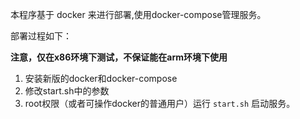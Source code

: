 本程序基于 docker 来进行部署,使用docker-compose管理服务。

部署过程如下：

**注意，仅在x86环境下测试，不保证能在arm环境下使用**

1. 安装新版的docker和docker-compose
2. 修改start.sh中的参数
3. root权限（或者可操作docker的普通用户）运行 `start.sh` 启动服务。